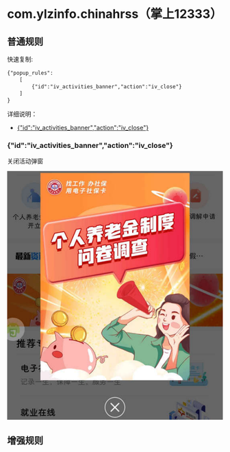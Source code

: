 # com.ylzinfo.chinahrss（掌上12333）

## 普通规则

快速复制:
```
{"popup_rules":
    [
        {"id":"iv_activities_banner","action":"iv_close"}
    ]
}
```
详细说明：
- [{"id":"iv_activities_banner","action":"iv_close"}](#idiv_activities_banneractioniv_close)

### {"id":"iv_activities_banner","action":"iv_close"}
关闭活动弹窗

![](./assets/活动弹窗.jpg)


## 增强规则
